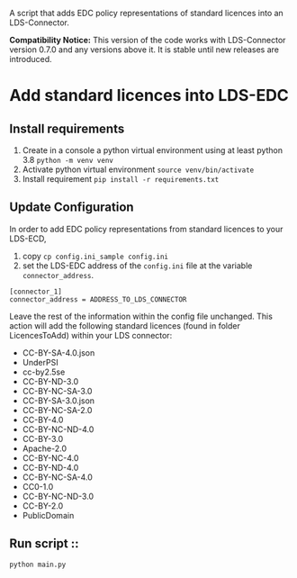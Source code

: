 A script that adds EDC policy representations of standard licences into an LDS-Connector.

**Compatibility Notice:** This version of the code works with LDS-Connector version 0.7.0 and any versions above it. It is stable until new releases are introduced.

# Add standard licences into LDS-EDC
## Install requirements
1) Create in a console a python virtual environment using at least python 3.8 `python -m venv venv` 
2) Activate python virtual environment `source venv/bin/activate`
3) Install requirement `pip install -r requirements.txt`

## Update Configuration 
In order to add EDC policy representations from standard licences to your LDS-ECD, 
1) copy `cp config.ini_sample config.ini`
2) set the LDS-EDC address of the `config.ini` file at the variable `connector_address`. 
```
[connector_1]
connector_address = ADDRESS_TO_LDS_CONNECTOR
```
Leave the rest of the information within the config file unchanged. This action will add the following standard 
licences (found in folder LicencesToAdd) within your LDS connector:  
* CC-BY-SA-4.0.json
* UnderPSI
* cc-by2.5se 
* CC-BY-ND-3.0
* CC-BY-NC-SA-3.0
* CC-BY-SA-3.0.json
* CC-BY-NC-SA-2.0 
* CC-BY-4.0
* CC-BY-NC-ND-4.0
* CC-BY-3.0
* Apache-2.0
* CC-BY-NC-4.0
* CC-BY-ND-4.0
* CC-BY-NC-SA-4.0
* CC0-1.0
* CC-BY-NC-ND-3.0
* CC-BY-2.0
* PublicDomain

## Run script ::
`python main.py`

